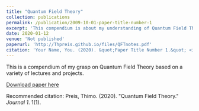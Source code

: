 ```yaml
---
title: "Quantum Field Theory"
collection: publications
permalink: /publication/2009-10-01-paper-title-number-1
excerpt: 'This compendium is about my understanding of Quantum Field Theory. It is a collection of 6 different QFT lectures I attended, corresponding Mathematics lectures and subsequent lectures in Conformal Field Theory, String Theory and my understanding of other advances topics..'
date: 2020-01-12
venue: 'Not published'
paperurl: 'http://Thpreis.github.io/files/QFTnotes.pdf'
citation: 'Your Name, You. (2020). &quot;Paper Title Number 1.&quot; <i>Journal 1</i>. 1(1).'
---
```

This is a compendium of my grasp on Quantum Field Theory based on a variety of lectures and projects.

[Download paper here](http://Thpreis.github.io/files/QFTnotes.pdf)

Recommended citation: Preis, Thimo. (2020). "Quantum Field Theory." <i>Journal 1</i>. 1(1).
